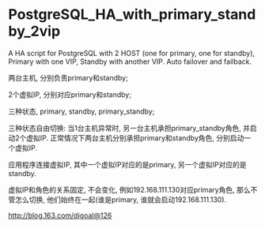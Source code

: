 PostgreSQL_HA_with_primary_standby_2vip
=======================================

A HA script for PostgreSQL with 2 HOST (one for primary, one for standby), Primary with one VIP, Standby with another VIP. Auto failover and failback.

两台主机, 分别负责primary和standby;

2个虚拟IP, 分别对应primary和standby;

三种状态, primary, standby, primary_standby;

三种状态自由切换:
  当1台主机异常时, 另一台主机承担primary_standby角色, 并启动2个虚拟IP.
  正常情况下两台主机分别承担primary和standby角色, 分别启动一个虚拟IP.

应用程序连接虚拟IP, 其中一个虚拟IP对应的是primary, 另一个虚拟IP对应的是standby. 

虚拟IP和角色的关系固定, 不会变化, 例如192.168.111.130对应primary角色, 那么不管怎么切换, 他们始终在一起(谁是primary, 谁就会启动192.168.111.130).

http://blog.163.com/digoal@126
